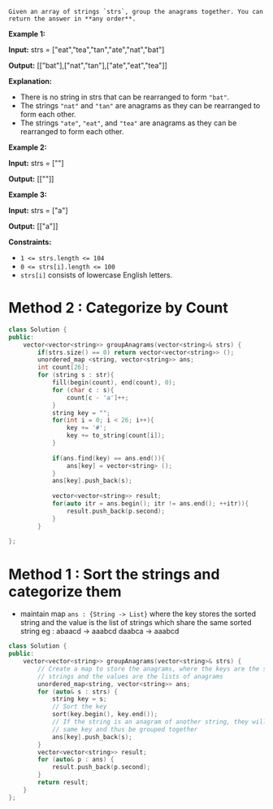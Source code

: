 	Given an array of strings `strs`, group the anagrams together. You can return the answer in **any order**.

**Example 1:**

**Input:** strs = ["eat","tea","tan","ate","nat","bat"]

**Output:** [["bat"],["nat","tan"],["ate","eat","tea"]]

**Explanation:**

- There is no string in strs that can be rearranged to form `"bat"`.
- The strings `"nat"` and `"tan"` are anagrams as they can be rearranged to form each other.
- The strings `"ate"`, `"eat"`, and `"tea"` are anagrams as they can be rearranged to form each other.

**Example 2:**

**Input:** strs = [""]

**Output:** [[""]]

**Example 3:**

**Input:** strs = ["a"]

**Output:** [["a"]]

**Constraints:**

- `1 <= strs.length <= 104`
- `0 <= strs[i].length <= 100`
- `strs[i]` consists of lowercase English letters.

# Method 2 : Categorize by Count 
```cpp
class Solution {
public:
    vector<vector<string>> groupAnagrams(vector<string>& strs) {
		if(strs.size() == 0) return vector<vector<string>> ();
		unordered_map <string, vector<string>> ans;
		int count[26];
		for (string s : str){
			fill(begin(count), end(count), 0);
			for (char c : s){
				count[c - 'a']++;
			}
			string key = "";
			for(int i = 0; i < 26; i++){
				key += '#';
				key += to_string(count[i]);
			}
			
			if(ans.find(key) == ans.end()){
				ans[key] = vector<string> ();
			}
			ans[key].push_back(s);
			
			vector<vector<string>> result;
			for(auto itr = ans.begin(); itr != ans.end(); ++itr)){
				result.push_back(p.second);
			}
		}
		
};
```

# Method 1 : Sort the strings and categorize them

- maintain map `ans : {String -> List}` where the key stores the sorted string and the value is the list of strings which share the same sorted string
	  eg :  abaacd -> aaabcd
		  daabca -> aaabcd

```cpp
class Solution {
public:
    vector<vector<string>> groupAnagrams(vector<string>& strs) {
        // Create a map to store the anagrams, where the keys are the sorted
        // strings and the values are the lists of anagrams
        unordered_map<string, vector<string>> ans;
        for (auto& s : strs) {
            string key = s;
            // Sort the key
            sort(key.begin(), key.end());
            // If the string is an anagram of another string, they will have the
            // same key and thus be grouped together
            ans[key].push_back(s);
        }
        vector<vector<string>> result;
        for (auto& p : ans) {
            result.push_back(p.second);
        }
        return result;
    }
};
```




